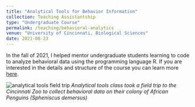 ```yaml
---
title: "Analytical Tools for Behavior Information"
collection: Teaching Assistantship
type: "Undergraduate Course"
permalink: /teaching/behavioral-analytics
venue: "University of Cincinnati, Biological Sciences"
date: 2021-08-23
---
```


In the fall of 2021, I helped mentor undergraduate students learning to code to analyze behavioral data using the programming language R. If you are interested in the details and structure of the course you can learn more [here](http://hobsonresearch.com/index.php/biol2099-analytical-tools-for-behavior-information/).

![analytical tools field trip](https://user-images.githubusercontent.com/78130420/147151979-98827e67-316c-4d3e-a97a-8837686acaf0.jpg)
_Analytical tools class took a field trip to the Cincinnati Zoo to collect behavioral data on their colony of African Penguins (Spheniscus demersus)_ 
